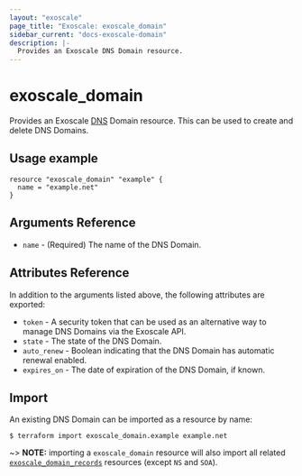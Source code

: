 ```yaml
---
layout: "exoscale"
page_title: "Exoscale: exoscale_domain"
sidebar_current: "docs-exoscale-domain"
description: |-
  Provides an Exoscale DNS Domain resource.
---
```


# exoscale\_domain

Provides an Exoscale [DNS][dns-doc] Domain resource. This can be used to create and delete DNS Domains.


## Usage example

```hcl
resource "exoscale_domain" "example" {
  name = "example.net"
}
```


## Arguments Reference

* `name` - (Required) The name of the DNS Domain.


## Attributes Reference

In addition to the arguments listed above, the following attributes are exported:

* `token` - A security token that can be used as an alternative way to manage DNS Domains via the Exoscale API.
* `state` - The state of the DNS Domain.
* `auto_renew` - Boolean indicating that the DNS Domain has automatic renewal enabled.
* `expires_on` - The date of expiration of the DNS Domain, if known.


## Import

An existing DNS Domain can be imported as a resource by name:

```console
$ terraform import exoscale_domain.example example.net
```

~> **NOTE:** importing a `exoscale_domain` resource will also import all related [`exoscale_domain_records`][r-domain_record] resources (except `NS` and `SOA`).


[dns-doc]: https://community.exoscale.com/documentation/dns/
[r-domain_record]: domain_record.html

